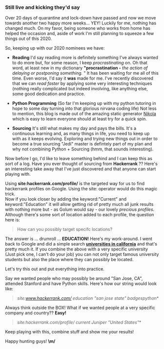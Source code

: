 <!--
.. title: Isolation progress
.. slug: 
.. date: 2020-04-13
.. tags: Blog, Sourcing, Python
.. category: 
.. link: 
.. description: My 2020 plan
.. type: text
-->

### Still live and kicking they'd say

Over 20 days of quarantine and lock-down have passed and now we move towards another two happy more weeks... YEY! 
Luckily for me, nothing has changed much.  On my favor, being someone who works from home has helped the occasion and,
aside of work I'm still planning to squeeze a few things out of this 2020. 

So, keeping up with our 2020 nominees we have:

- **Reading** I'd say reading more is definitely something I've always wanted to do more but, for some reason, I keep _procrastinating_ on.  Oh that word,
at least new in my dictionary **"procrastination -** _the action of delaying or postponing something._ " It has been waiting for
me all of this time. Even worse, I'd say it **was** made for me.   I've recently discovered that we can _read faster_ by applying some very interesting
techniques (nothing really complicated but indeed involving, like anything else, some good dedication and practice. 

- **Python Programming** (So far I'm keeping up with my python tutoring in hope to some day turning into that glorious nirvana coding life) Not less
to mention, this blog is made out of the amazing static generator [Nikola](getnikola.com) which is easy to learn everyone should at least try for a quick spin.

- **Sourcing** It's still what makes my day and pays the bills.  It's a continuous learning and, as many things in life, you need
to keep up with as it keeps evolving. Exploring and trying new things out in order to become a true sourcing "Jedi" master is defintely part of my plan and why
not combining Python + Sourcing (hmm, that sounds interesting).

Now before I go, I'd like to leave something behind and I can keep this as sort of a log.  Have you ever thought of sourcing from **Hackerrank** ??
Here's an interesting take away that I've just discovered and that anyone can start playing with.

Using **site:hackerrank.com/profile/** is the targeted way for us to find hackerrank profiles on Google. Using the site: operator would do this magic trick.  
Now if you look closer by adding the keyword:"Current" and keyword:"Education" it will allow getting rid of pretty much all junk results
with nothing more but - as Golum would say - our lovely _precious profiles_.  Although there's some sort of location added to each profile, the question here is:

> How can you possibly target specifc locations?

The answer is ... drumroll ... **EDUCATION!** 
Here's my work-around.  I went back to Google and did a simple search [**universities in california**](https://www.google.com/search?q=universities+in+california) and that's pretty much it.
If you combine the above with a very specific university (Just pick one, I can't do your job) you can not only target famous university students but also the place where they can possibly be located. 

Let's try this out and put everything into practice. 

Say we wanted people who may possibly be around "San Jose, CA", attended Stanford and have Python skills. 
Here's how our string would look like:
> **site:www.hackerrank.com/  education* *"san jose state" badges*python** 

Always think outside the BOX! What if we wanted people at a very specific company and country?? **Easy!**
> **site:hackerrank.com/profile/* current* *Juniper "United States"** 

Keep playing with this, combine stuff and show me your results! 

Happy hunting guys! **\m/**

